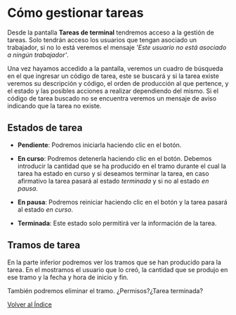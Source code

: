 # Cómo gestionar tareas

Desde la pantalla **Tareas de terminal** tendremos acceso a la gestión de tareas. Solo tendrán acceso los usuarios que tengan asociado un trabajador, si no lo está veremos el mensaje *'Este usuario no está asociado a ningún trabajador'*.

Una vez hayamos accedido a la pantalla, veremos un cuadro de búsqueda en el que ingresar un código de tarea, este se buscará y si la tarea existe veremos su descripción y código, el orden de producción al que pertence, y el estado y las posibles acciones a realizar dependiendo del mismo. Si el código de tarea buscado no se encuentra veremos un mensaje de aviso indicando que la tarea no existe.

## Estados de tarea

- **Pendiente**: Podremos iniciarla haciendo clic en el botón.

- **En curso**: Podremos detenerla haciendo clic en el botón. Debemos introducir la cantidad que se ha producido en el tramo durante el cual la tarea ha estado en curso y si deseamos terminar la tarea, en caso afirmativo la tarea pasará al estado *terminada* y si no al estado *en pausa*.

- **En pausa**: Podremos reiniciar haciendo clic en el botón y la tarea pasará al estado *en curso*.

- **Terminada**: Este estado solo permitirá ver la información de la tarea.

## Tramos de tarea

En la parte inferior podremos ver los tramos que se han producido para la tarea. En el mostramos el usuario que lo creó, la cantidad que se produjo en ese tramo y la fecha y hora de inicio y fin.

También podremos eliminar el tramo. ¿Permisos?¿Tarea terminada?

[Volver al Índice](../index.md)
